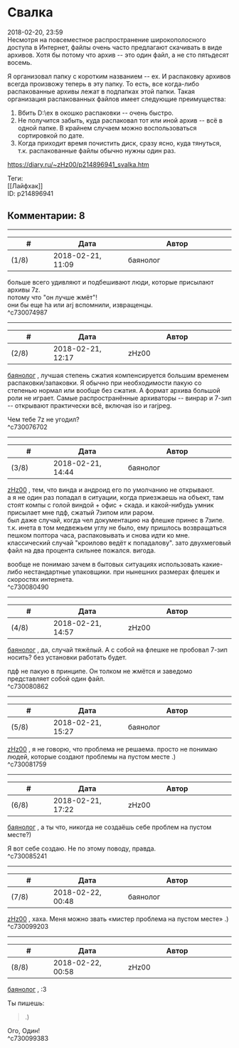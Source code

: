 Свалка
======

  
2018-02-20, 23:59  
 Несмотря на повсеместное распространение широкополосного доступа в Интернет, файлы очень часто предлагают скачивать в виде архивов. Хотя бы потому что архив -- это один файл, а не сто пятьдесят восемь.   
   
 Я организовал папку с коротким названием -- ex. И распаковку архивов всегда произвожу теперь в эту папку. То есть, все когда-либо распакованные архивы лежат в подпапках этой папки. Такая организация распакованных файлов имеет следующие преимущества:   
 1. Вбить D:\ex в окошко распаковки -- очень быстро.   
 2. Не получится забыть, куда распаковал тот или иной архив -- всё в одной папке. В крайнем случаем можно воспользоваться сортировкой по дате.   
 3. Когда приходит время почистить диск, сразу ясно, куда тянуться, т.к. распакованные файлы обычно нужны один раз.   
  
<https://diary.ru/~zHz00/p214896941_svalka.htm>  
  
Теги:  
[[Лайфхак]]  
ID: p214896941  


Комментарии: 8
--------------

  


---



|         #         |              Дата              |                     Автор                     |           ID           |
| --- | --- | --- | --- |
| (1/8) | 2018-02-21, 11:09 | баянолог | c730074987 |

  
 больше всего удивляют и подбешивают люди, которые присылают архивы 7z.   
 потому что "он лучше жмёт"!   
 они бы еще ha или arj вспомнили, извращенцы.   
 ^c730074987

---



|         #         |              Дата              |                     Автор                     |           ID           |
| --- | --- | --- | --- |
| (2/8) | 2018-02-21, 12:17 | zHz00 | c730076702 |

  
  [баянолог](http://x509.diary.ru "Розенкрейцлянд. Розенкрейцвилль. Розенкрейцштрассе.")  , лучшая степень сжатия компенсируется большим временем распаковки/запаковки. Я обычно при необходимости пакую со степенью нормал или вообще без сжатия. А формат архива большой роли не играет. Самые распространённые архиваторы -- винрар и 7-зип -- открывают практически всё, включая iso и rarjpeg.   
   
 Чем тебе 7z не угодил?   
 ^c730076702

---



|         #         |              Дата              |                     Автор                     |           ID           |
| --- | --- | --- | --- |
| (3/8) | 2018-02-21, 14:44 | баянолог | c730080490 |

  
  [zHz00](https://zHz00.diary.ru "Untitled")  , тем, что винда и андроид его по умолчанию не открывают.   
 а я не один раз попадал в ситуации, когда приезжаешь на объект, там стоят компы с голой виндой + офис + скада. и какой-нибудь умник присылает мне пдф, сжатый 7зипом или раром.   
 был даже случай, когда чел документацию на флешке принес в 7зипе. т.к. инета в том медвежьем углу не было, ему пришлось возвращаться пешком полтора часа, распаковывать и снова идти ко мне.   
 классический случай "кроилово ведёт к попадалову". зато двухмеговый файл на два процента сильнее пожался. вигода.   
   
 вообще не понимаю зачем в бытовых ситуациях использовать какие-либо нестандартные упаковщики. при нынешних размерах флешек и скоростях интернета.   
 ^c730080490

---



|         #         |              Дата              |                     Автор                     |           ID           |
| --- | --- | --- | --- |
| (4/8) | 2018-02-21, 14:57 | zHz00 | c730080862 |

  
  [баянолог](http://x509.diary.ru "Розенкрейцлянд. Розенкрейцвилль. Розенкрейцштрассе.")  , да, случай тяжёлый. А с собой на флешке не пробовал 7-зип носить? без установки работать будет.   
   
 пдф не пакую в принципе. Он толком не жмётся и заведомо представляет собой один файл.   
 ^c730080862

---



|         #         |              Дата              |                     Автор                     |           ID           |
| --- | --- | --- | --- |
| (5/8) | 2018-02-21, 15:27 | баянолог | c730081759 |

  
  [zHz00](https://zHz00.diary.ru "Untitled")  , я не говорю, что проблема не решаема. просто не понимаю людей, которые создают проблемы на пустом месте .)   
 ^c730081759

---



|         #         |              Дата              |                     Автор                     |           ID           |
| --- | --- | --- | --- |
| (6/8) | 2018-02-21, 17:22 | zHz00 | c730085241 |

  
  [баянолог](http://x509.diary.ru "Розенкрейцлянд. Розенкрейцвилль. Розенкрейцштрассе.")  , а ты что, никогда не создаёшь себе проблем на пустом месте?)   
   
 Я вот себе создаю. Не по этому поводу, правда.   
 ^c730085241

---



|         #         |              Дата              |                     Автор                     |           ID           |
| --- | --- | --- | --- |
| (7/8) | 2018-02-22, 00:48 | баянолог | c730099203 |

  
  [zHz00](https://zHz00.diary.ru "Untitled")  , хаха. Меня можно звать «мистер проблема на пустом месте» .)   
 ^c730099203

---



|         #         |              Дата              |                     Автор                     |           ID           |
| --- | --- | --- | --- |
| (8/8) | 2018-02-22, 00:58 | zHz00 | c730099383 |

  
  [баянолог](http://x509.diary.ru "Розенкрейцлянд. Розенкрейцвилль. Розенкрейцштрассе.")  , :3   
   
   
 Ты пишешь:   
   
 
>  .) 

   
 Ого, Один!   
 ^c730099383